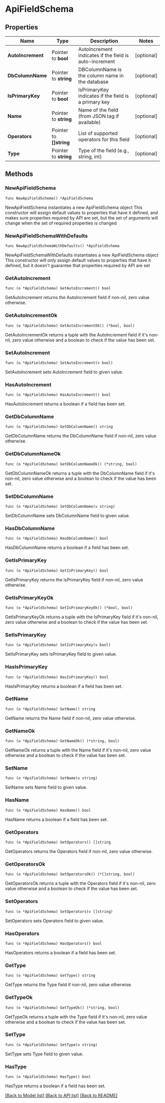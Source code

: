 # ApiFieldSchema

## Properties

Name | Type | Description | Notes
------------ | ------------- | ------------- | -------------
**AutoIncrement** | Pointer to **bool** | AutoIncrement indicates if the field is auto-increment | [optional] 
**DbColumnName** | Pointer to **string** | DBColumnName is the column name in the database | [optional] 
**IsPrimaryKey** | Pointer to **bool** | IsPrimaryKey indicates if the field is a primary key | [optional] 
**Name** | Pointer to **string** | Name of the field (from JSON tag if available) | [optional] 
**Operators** | Pointer to **[]string** | List of supported operators for this field | [optional] 
**Type** | Pointer to **string** | Type of the field (e.g., string, int) | [optional] 

## Methods

### NewApiFieldSchema

`func NewApiFieldSchema() *ApiFieldSchema`

NewApiFieldSchema instantiates a new ApiFieldSchema object
This constructor will assign default values to properties that have it defined,
and makes sure properties required by API are set, but the set of arguments
will change when the set of required properties is changed

### NewApiFieldSchemaWithDefaults

`func NewApiFieldSchemaWithDefaults() *ApiFieldSchema`

NewApiFieldSchemaWithDefaults instantiates a new ApiFieldSchema object
This constructor will only assign default values to properties that have it defined,
but it doesn't guarantee that properties required by API are set

### GetAutoIncrement

`func (o *ApiFieldSchema) GetAutoIncrement() bool`

GetAutoIncrement returns the AutoIncrement field if non-nil, zero value otherwise.

### GetAutoIncrementOk

`func (o *ApiFieldSchema) GetAutoIncrementOk() (*bool, bool)`

GetAutoIncrementOk returns a tuple with the AutoIncrement field if it's non-nil, zero value otherwise
and a boolean to check if the value has been set.

### SetAutoIncrement

`func (o *ApiFieldSchema) SetAutoIncrement(v bool)`

SetAutoIncrement sets AutoIncrement field to given value.

### HasAutoIncrement

`func (o *ApiFieldSchema) HasAutoIncrement() bool`

HasAutoIncrement returns a boolean if a field has been set.

### GetDbColumnName

`func (o *ApiFieldSchema) GetDbColumnName() string`

GetDbColumnName returns the DbColumnName field if non-nil, zero value otherwise.

### GetDbColumnNameOk

`func (o *ApiFieldSchema) GetDbColumnNameOk() (*string, bool)`

GetDbColumnNameOk returns a tuple with the DbColumnName field if it's non-nil, zero value otherwise
and a boolean to check if the value has been set.

### SetDbColumnName

`func (o *ApiFieldSchema) SetDbColumnName(v string)`

SetDbColumnName sets DbColumnName field to given value.

### HasDbColumnName

`func (o *ApiFieldSchema) HasDbColumnName() bool`

HasDbColumnName returns a boolean if a field has been set.

### GetIsPrimaryKey

`func (o *ApiFieldSchema) GetIsPrimaryKey() bool`

GetIsPrimaryKey returns the IsPrimaryKey field if non-nil, zero value otherwise.

### GetIsPrimaryKeyOk

`func (o *ApiFieldSchema) GetIsPrimaryKeyOk() (*bool, bool)`

GetIsPrimaryKeyOk returns a tuple with the IsPrimaryKey field if it's non-nil, zero value otherwise
and a boolean to check if the value has been set.

### SetIsPrimaryKey

`func (o *ApiFieldSchema) SetIsPrimaryKey(v bool)`

SetIsPrimaryKey sets IsPrimaryKey field to given value.

### HasIsPrimaryKey

`func (o *ApiFieldSchema) HasIsPrimaryKey() bool`

HasIsPrimaryKey returns a boolean if a field has been set.

### GetName

`func (o *ApiFieldSchema) GetName() string`

GetName returns the Name field if non-nil, zero value otherwise.

### GetNameOk

`func (o *ApiFieldSchema) GetNameOk() (*string, bool)`

GetNameOk returns a tuple with the Name field if it's non-nil, zero value otherwise
and a boolean to check if the value has been set.

### SetName

`func (o *ApiFieldSchema) SetName(v string)`

SetName sets Name field to given value.

### HasName

`func (o *ApiFieldSchema) HasName() bool`

HasName returns a boolean if a field has been set.

### GetOperators

`func (o *ApiFieldSchema) GetOperators() []string`

GetOperators returns the Operators field if non-nil, zero value otherwise.

### GetOperatorsOk

`func (o *ApiFieldSchema) GetOperatorsOk() (*[]string, bool)`

GetOperatorsOk returns a tuple with the Operators field if it's non-nil, zero value otherwise
and a boolean to check if the value has been set.

### SetOperators

`func (o *ApiFieldSchema) SetOperators(v []string)`

SetOperators sets Operators field to given value.

### HasOperators

`func (o *ApiFieldSchema) HasOperators() bool`

HasOperators returns a boolean if a field has been set.

### GetType

`func (o *ApiFieldSchema) GetType() string`

GetType returns the Type field if non-nil, zero value otherwise.

### GetTypeOk

`func (o *ApiFieldSchema) GetTypeOk() (*string, bool)`

GetTypeOk returns a tuple with the Type field if it's non-nil, zero value otherwise
and a boolean to check if the value has been set.

### SetType

`func (o *ApiFieldSchema) SetType(v string)`

SetType sets Type field to given value.

### HasType

`func (o *ApiFieldSchema) HasType() bool`

HasType returns a boolean if a field has been set.


[[Back to Model list]](../README.md#documentation-for-models) [[Back to API list]](../README.md#documentation-for-api-endpoints) [[Back to README]](../README.md)


